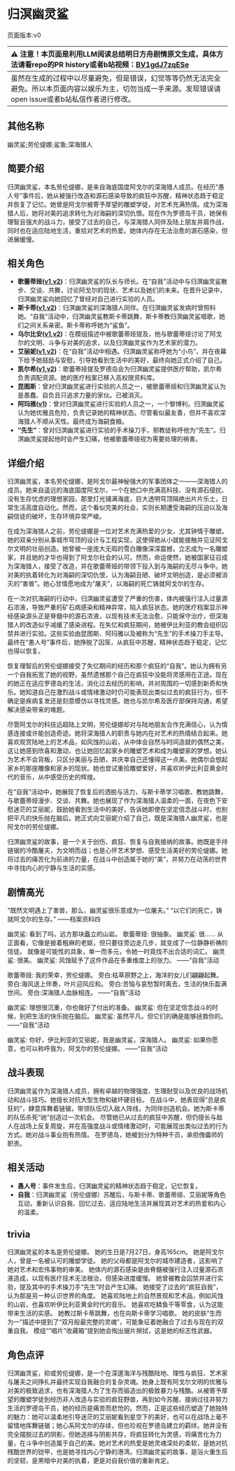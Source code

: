 # 归溟幽灵鲨
页面版本:v0
 

| :warning: 注意！本页面是利用LLM阅读总结明日方舟剧情原文生成，具体方法请看repo的PR history或者b站视频：[BV1gdJ7zqESe](https://www.bilibili.com/video/BV1gdJ7zqESe/)         |
|:----------------------------|
| 虽然在生成的过程中以尽量避免，但是错误，幻觉等等仍然无法完全避免。所以本页面内容以娱乐为主，切勿当成一手来源。发现错误请open issue或者b站私信作者进行修改。|



## 其他名称
幽灵鲨;劳伦缇娜;鲨鱼;深海猎人
## 简要介绍
归溟幽灵鲨，本名劳伦缇娜，是来自海底国度阿戈尔的深海猎人成员。在经历“愚人号”事件后，她从被强行改造和源石感染导致的疯狂中苏醒，精神状态趋于稳定并恢复了记忆。她曾是阿戈尔被寄予厚望的雕塑学徒，对艺术充满热情。成为深海猎人后，她将对美的追求转化为对海嗣的深切仇恨。现在作为罗德岛干员，她保有理智且强大的战斗力，接受了过去的自己，与深海猎人同伴及陆上朋友并肩作战，同时也在适应陆地生活，重拾对艺术的热爱。她体内存在无法治愈的源石感染，但进展缓慢。
## 相关角色
-   **歌蕾蒂娅([v1](char_474_glady.md),[v2](../char_v3/char_474_glady.md))**：归溟幽灵鲨的队长与师长。在“自我”活动中与归溟幽灵鲨散步、交谈、共舞，讨论阿戈尔的现状、艺术以及她们的未来。在晋升记录中，归溟幽灵鲨向她回忆了曾经对自己进行实验的人员。
-   **斯卡蒂([v1](char_263_skadi.md),[v2](../char_v3/char_263_skadi.md))**：归溟幽灵鲨的深海猎人同伴。在归溟幽灵鲨发病时曾照料她。“自我”活动中，归溟幽灵鲨教斯卡蒂跳舞，斯卡蒂教归溟幽灵鲨唱歌，她们之间关系亲密。斯卡蒂称呼她为“鲨鱼”。
-   **乌尔比安([v1](char_4145_ulpia.md),[v2](../char_v3/char_4145_ulpia.md))**：在模组描述中被歌蕾蒂娅提及，他与歌蕾蒂娅讨论了阿戈尔的文明、斗争与对美的追求，以及归溟幽灵鲨作为艺术家的潜力。
-   **艾丽妮([v1](char_4009_irene.md),[v2](../char_v3/char_4009_irene.md))**：在“自我”活动中相遇。归溟幽灵鲨称呼她为“小鸟”，并在夜幕下给予她鼓励与安慰，引导她看到生活中的美好，最终向她正式介绍了自己。
-   **凯尔希([v1](char_003_kalts.md),[v2](../char_v3/char_003_kalts.md))**：歌蕾蒂娅提及罗德岛会为归溟幽灵鲨提供医疗帮助，凯尔希负责调配资源。她的医疗档案已移入高权限资料库。
-   **昆图斯**：曾对归溟幽灵鲨进行实验的人员之一，被歌蕾蒂娅和归溟幽灵鲨认为是愚蠢、自负且只追求力量的家伙。已被消灭。
-   **阿玛雅([v1](extended_char_a_ma_ya.md))**：曾对归溟幽灵鲨进行实验的人员之一，一个黎博利。归溟幽灵鲨认为她优雅且危险，负责记录她的精神状态。尽管看似最友善，但并不喜欢深海猎人不顺从天性。最终成为海嗣食粮。
-   **“先生”**：曾对归溟幽灵鲨进行实验的手术操刀手，邪教徒称呼他为“先生”。归溟幽灵鲨提起他时会产生幻痛，他被歌蕾蒂娅视为需要处理的祸害。
## 详细介绍
归溟幽灵鲨，本名劳伦缇娜，是阿戈尔最神秘强大的军事团体之一——深海猎人的成员。她来自遥远的海底国度阿戈尔，一个在她口中充满高科技、没有源石侵扰、没有生存忧虑的理想家园，那里灯光铺满海底，巨大透明穹顶隔绝出片片乐土，日常生活高度自动化。然而，这个看似完美的社会，实则长期遭受海嗣的压迫以及海嗣信徒的破坏，生存环境异常严峻。

在成为深海猎人之前，劳伦缇娜是一位对艺术充满热爱的少女，尤其钟情于雕塑。她的双亲分别从事城市穹顶的设计与工程实现，这使得她从小就能接触并见证阿戈尔文明的壮丽创造。她曾被一座庞大无瑕的雪白雕像深深震撼，立志成为一名雕塑家，并且她的才华也得到了阿戈尔社会的认可。然而，命运使然，她被国家征召成为深海猎人，接受了改造，并在歌蕾蒂娅的带领下投入到与海嗣的无尽斗争中。她对美的执着转化为对海嗣的深切仇恨，认为海嗣丑陋、破坏文明创造，是必须被消灭的“害兽”。她心甘情愿地成为“屠夫”，以海嗣的死亡铸就阿戈尔的生存。

在一次对抗海嗣的行动中，归溟幽灵鲨遭受了严重的伤害，体内被强行注入过量源石浓液，导致严重的矿石病感染和精神异常，陷入疯狂状态。她的医疗档案显示神经感染源头正是脊髓中的源石浓液，以现有技术无法治愈，只能保守治疗，但深海猎人的改造似乎减缓了感染进程。在失忆和疯狂期间，她被伊比利亚的教会组织囚禁并进行实验。这些实验由昆图斯、阿玛雅以及被称为“先生”的手术操刀手主导。最终在“愚人号”事件后，她挣脱了囚笼，从疯狂中苏醒，精神状态趋于稳定，记忆也得以恢复。

恢复理智后的劳伦缇娜接受了失忆期间的经历和那个疯狂的“自我”。她认为拥有另一个自我拓宽了她的视野，虽然遗憾那个自己在疯狂中没能将灵感用在正途。现在的她正在适应罗德岛的生活，消化过去经历的影响，并对周围的一切感到新奇和快乐。她知道自己在激烈战斗或情绪激动时仍可能表现出类似过去的疯狂行为，但不确定是疾病复发还是刻意模仿以寻找灵感。她也与凯尔希及医疗部保持沟通，希望解决感染带来的难题。

尽管阿戈尔的科技远超陆上文明，劳伦缇娜却对与陆地朋友合作充满信心，认为情感连接或许能创造奇迹。她将深海猎人的职责与她内在对艺术的热情结合起来。她喜欢观赏陆地上的艺术品，如风蚀的山岩，从中体会自然与时间造就的偶然之美，这让她感到欣喜和激动，也让她回忆起家乡的雕塑艺术和成为雕塑家的梦想。她认为艺术不会背叛，只区分美丽与丑陋，并庆幸自己还懂得这一点美。她偶尔会想起家乡的那座雕像和家乡的现状。她也尝试重拾雕塑爱好，并喜欢听伊比利亚黄金时代的音乐，从中感受历史的辉煌。

在“自我”活动中，她展现了恢复后的洒脱与活力，与斯卡蒂学习唱歌、教她跳舞，与歌蕾蒂娅漫步、交谈、共舞。她也展现了作为深海猎人温柔的一面，在夜色下安慰迷茫的艾丽妮，鼓励她看到生活中的美好，告诉她即使在坚定信念战斗时，也别把平凡的快乐抛在脑后。她正式向艾丽妮介绍了自己，既是深海猎人幽灵鲨，也是阿戈尔的劳伦缇娜。

归溟幽灵鲨的故事，是一个关于创伤、疯狂、恢复与自我接纳的故事。她既是手持链锯的冷酷屠夫，为文明而战；也是心怀艺术梦想、感受生活美好的劳伦缇娜。她将过去的痛苦化为前进的力量，在战斗中创造属于她的“美”，并努力在动荡的世界中寻找内心的宁静与生活的实感。
## 剧情高光
“既然文明遇上了害兽，那么，幽灵鲨很乐意成为一位屠夫。”
“以它们的死亡，铸就阿戈尔的生存。”
——档案资料四

幽灵鲨: 看到了吗，远方那块矗立的山岩。
歌蕾蒂娅: 很抽象。
幽灵鲨: 很......
从正面看，它像是披着粗麻的老妪，但只要往旁边走几步，就变成了一位静静祈祷的信徒。
就像是可能性的具象，单一而多元，令她一时竟找不出合适的词汇。
幽灵鲨: 很美。
幽灵鲨: 风蚀赋予了这件作品在多重维度上的张力。
——“自我”活动

歌蕾蒂娅: 我的荣幸，劳伦缇娜。
旁白:枯草原野之上，海洋的女儿们翩翩起舞。
旁白:海风送上伴奏，叶片迎风应和。
旁白:苦恼与哀愁暂时离去，生活的快乐盈满世间。
旁白:深海猎人血脉相连。
——“自我”活动

幽灵鲨: 理想很沉重，你也做好了付出的准备。
幽灵鲨: 但在坚定信念战斗的时候，别把生活的快乐抛在脑后。
幽灵鲨: 虽然平凡，但它们的确是能够拯救你的。
——“自我”活动

幽灵鲨: 你好，伊比利亚的艾丽妮，我是幽灵鲨，深海猎人。
幽灵鲨: 如果你愿意，也可以称呼我为，阿戈尔的劳伦缇娜。
——“自我”活动
## 战斗表现
归溟幽灵鲨作为深海猎人成员，拥有卓越的物理强度、生理耐受以及优良的战场机动和战斗技巧。她擅长对抗大型生物和破坏硬目标。
在战斗中，她表现得“总是疯狂的”，肆意挥舞着链锯，带领队伍切入敌人阵线，为同伴创造机会。她为斯卡蒂的队伍杀死“祂”创造过一次机会。
尽管她已从过去的疯狂中苏醒，但仍擅长与敌人在战场上反复周旋，并在高强度战斗或情绪激动时，可能展现出类似过去的行为方式。她对战斗事业抱有热情。
在罗德岛，她被划分为特种干员，承担傀儡师的职责。
## 相关活动
-   **愚人号**：事件发生后，归溟幽灵鲨的精神状态趋于稳定，记忆恢复。
-   **自我**：归溟幽灵鲨（劳伦缇娜）苏醒后，与斯卡蒂、歌蕾蒂娅、艾丽妮等角色互动，重新认识自我、回忆过去、适应陆地生活并展现其对艺术的热爱和内心的温柔。
## trivia
归溟幽灵鲨的本名是劳伦缇娜。
她的生日是7月27日，身高165cm。
她是阿戈尔人，曾是一名被认可的雕塑学徒。
她的父母都是阿戈尔的城市建造者，这影响了她对艺术和宏伟事物的审美。
她体内的源石感染是由脊髓被强行注入过量源石浓液造成，以现有医疗技术无法根治，但感染进度缓慢。
她曾被教会囚禁并进行实验，提及其中的手术操刀手“先生”时会产生幻痛。
她接受了过去的“疯狂自我”，认为那是另一种认识世界的角度。
她喜欢陆地上的自然景观和艺术品，例如风蚀的山岩，也喜欢听伊比利亚黄金时代的音乐。
她喜欢吃鳞鱼干等零食，认为这能带来生活的实感。
她教过斯卡蒂跳舞，也在向斯卡蒂学习唱歌。
她的皮肤“生而为一”描述中提到了“双月般最完整的灵魂”，可能象征着她融合了过去与现在的双重自我。
模组““唱片”收藏箱”提到她会掏出锯片擦拭，这是她的标志性武器。
## 角色点评
归溟幽灵鲨，抑或劳伦缇娜，是一个在深邃海洋与残酷陆地、理性与疯狂、艺术家与屠夫之间挣扎并最终实现自我融合的复杂灵魂。她身上既有阿戈尔文明的优雅与对美的极致追求，也有深海猎人为了生存而锻造出的极致暴力与残酷。从被寄予厚望的雕塑学徒到经历非人改造与实验的疯狂野兽，再到如今苏醒、接纳过往并努力生活的罗德岛干员，她的经历是痛苦而悲怆的。然而，正是这些经历塑造了她独特的魅力：她可以温柔地引导迷茫的艾丽妮看到星空下的美好，也可以在战场上毫不留情地挥舞链锯；她心系阿戈尔的存续，但也珍视在罗德岛建立的羁绊。她并没有完全摆脱过去的阴影，但她选择与阴影共存，将疯狂转化为灵感，将痛苦化为力量，在斗争中创造属于自己的美。她对艺术的热爱是她灵魂深处的柔软，是她对抗残酷世界的铠甲，也是她寻找内心宁静的港湾。归溟幽灵鲨的故事，是浴火重生后的坚韧，是黑暗中对美的执着，更是对自我价值的重新肯定。